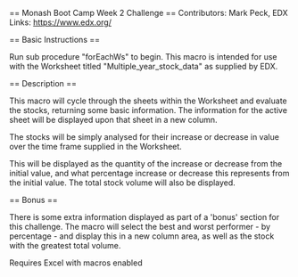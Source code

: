== Monash Boot Camp Week 2 Challenge ==
Contributors: Mark Peck, EDX
Links: https://www.edx.org/

== Basic Instructions ==

Run sub procedure "forEachWs" to begin.
This macro is intended for use with the Worksheet titled "Multiple_year_stock_data" as supplied by EDX.

== Description ==

This macro will cycle through the sheets within the Worksheet and evaluate the stocks, returning some basic information.
The information for the active sheet will be displayed upon that sheet in a new column.

The stocks will be simply analysed for their increase or decrease in value over the time frame supplied in the Worksheet.

This will be displayed as the quantity of the increase or decrease from the initial value, and what percentage increase or decrease this represents from the initial value.
The total stock volume will also be displayed.

== Bonus ==

There is some extra information displayed as part of a 'bonus' section for this challenge.
The macro will select the best and worst performer - by percentage - and display this in a new column area, as well as the stock with the greatest total volume.


Requires Excel with macros enabled
